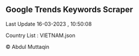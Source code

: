 

## Google Trends Keywords Scraper 
 
Last Update 16-03-2023 , 10:50:08

Country List :
VIETNAM.json



© Abdul Muttaqin 
